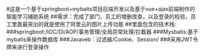 #这是一个基于springboot+mybaits项目后端开发以及基于vue+ajax前端制作的智能学习辅助系统
##需求：完成了部门、员工的增删改查，以及登录的校验，员工里面最突出的就是使用了阿里云的图片上传功能
##里面包含的技术栈:
###springboot:/IOC/DI/AOP/事务管理/全局异常处理/拦截器
###Mysbatis:基于mybatis来操作数据库
###Javaveb：过滤器/Cookie、Session/
###采用JWT令牌来进行登录操作
